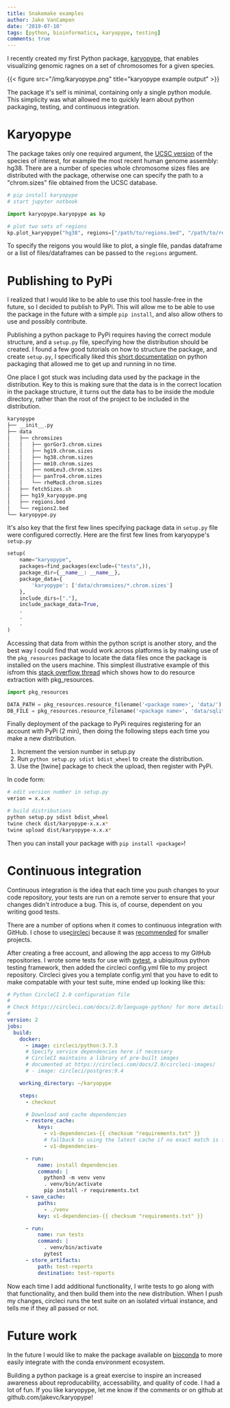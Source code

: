 ```yaml
---
title: Snakemake examples
author: Jake VanCampen
date: '2019-07-10'
tags: [python, bioinformatics, karyopype, testing]
comments: true
---
```


I recently created my first Python package, [karyopype](https://github.com/jakevc/karyopype), that enables visualizing genomic ragnes on a set of chromosomes for a given species. 

{{< figure src="/img/karyopype.png" title="karyopype example output" >}}

The package it's self is minimal, containing only a single python module. This simplicity was what allowed me to quickly learn about python packaging, testing, and continuous integration. 


# Karyopype

The package takes only one required argument, the [UCSC version](https://genome.ucsc.edu/FAQ/FAQreleases.html) of the species of interest, for example the most recent human genome assembly: hg38. There are a number of species whole chromosome sizes files are distributed with the package, otherwise one can specify the path to a "chrom.sizes" file obtained from the UCSC database.

```python
# pip install karyopype
# start jupyter notbook 

import karyopype.karyopype as kp

# plot two sets of regions
kp.plot_karyopype("hg38", regions=["/path/to/regions.bed", "/path/to/regions2.bed"])
```

To specify the reigons you would like to plot, a single file, pandas dataframe or a list of files/dataframes can be passed to the `regions` argument.


# Publishing to PyPi

I realized that I would like to be able to use this tool hassle-free in the future, so I decided to publish to PyPi. This will allow me to be able to use the package in the future with a simple `pip install`, and also allow others to use and possibly contribute. 

Publishing a python package to PyPi requires having the correct module structure, and a `setup.py` file, specifying how the distribution should be created. I found a few good tutorials on how to structure the package, and create `setup.py`, I specifically liked this [short documentation](https://python-packaging.readthedocs.io/en/latest/minimal.html) on python packaging that allowed me to get up and running in no time. 

One place I got stuck was including data used by the package in the distribution. Key to this is making sure that the data is in the correct location in the package structure, it turns out the data has to be inside the module directory, rather than the root of the project to be included in the distribution.


```bash
karyopype
├── __init__.py
├── data
│   ├── chromsizes
│   │   ├── gorGor3.chrom.sizes
│   │   ├── hg19.chrom.sizes
│   │   ├── hg38.chrom.sizes
│   │   ├── mm10.chrom.sizes
│   │   ├── nomLeu3.chrom.sizes
│   │   ├── panTro4.chrom.sizes
│   │   └── rheMac8.chrom.sizes
│   ├── fetchSizes.sh
│   ├── hg19_karyopype.png
│   ├── regions.bed
│   └── regions2.bed
└── karyopype.py

```

It's also key that the first few lines specifying package data in `setup.py` file were configured correctly. Here are the first few lines from karyopype's `setup.py`

```python
setup(
    name="karyopype",
    packages=find_packages(exclude=("tests",)),
    package_dir={__name__: __name__},
    package_data={
        'karyopype': ['data/chromsizes/*.chrom.sizes']
    },
    include_dirs=["."],
    include_package_data=True,
    .
    .
    .
)
```

Accessing that data from within the python script is another story, and the best way I could find that would work across platforms is by making use of the `pkg_resources` package to locate the data files once the package is installed on the users machine. This simplest illustrative example of this isfrom this [stack overflow thread](https://stackoverflow.com/questions/779495/python-access-data-in-package-subdirectory) which shows how to do resource extraction with pkg_resources.

```python
import pkg_resources

DATA_PATH = pkg_resources.resource_filename('<package name>', 'data/')
DB_FILE = pkg_resources.resource_filename('<package name>', 'data/sqlite.db')
```

Finally deployment of the package to PyPi requires registering for an account with PyPi (2 min), then doing the following steps each time you make a new distribution.

1. Increment the version number in setup.py
2. Run `python setup.py sdist bdist_wheel` to create the distribution. 
3. Use the [twine] package to check the upload, then register with PyPi. 

In code form:

```bash
# edit version number in setup.py
verion = x.x.x

# build distributions
python setup.py sdist bdist_wheel
twine check dist/karyopype-x.x.x*
twine upload dist/karyopype-x.x.x*
```

Then you can install your package with `pip install <package>`!

# Continuous integration

Continuous integration is the idea that each time you push changes to your code repository, your tests are run on a remote server to ensure that your changes didn't introduce a bug. This is, of course, dependent on you writing good tests. 

There are a number of options when it comes to continuous integration with GitHub. I chose to use[circleci](https://circleci.com/) because it was [recommended](https://hackernoon.com/continuous-integration-circleci-vs-travis-ci-vs-jenkins-41a1c2bd95f5) for smaller projects.  

After creating a free account, and allowing the app access to my GitHub repositories. I wrote some tests for use with [pytest](https://pytest.org/en/latest/), a ubiquitous python testing framework, then added the circleci config.yml file to my project repository. Circleci gives you a template config.yml that you have to edit to make compatable with your test suite, mine ended up looking like this:

```yml
# Python CircleCI 2.0 configuration file
#
# Check https://circleci.com/docs/2.0/language-python/ for more details
#
version: 2
jobs:
  build:
    docker:
      - image: circleci/python:3.7.3
      # Specify service dependencies here if necessary
      # CircleCI maintains a library of pre-built images
      # documented at https://circleci.com/docs/2.0/circleci-images/
      # - image: circleci/postgres:9.4

    working_directory: ~/karyopype

    steps:
      - checkout

      # Download and cache dependencies
      - restore_cache:
          keys:
            - v1-dependencies-{{ checksum "requirements.txt" }}
            # fallback to using the latest cache if no exact match is found
            - v1-dependencies-

      - run:
          name: install dependencies
          command: |
            python3 -m venv venv
            . venv/bin/activate
            pip install -r requirements.txt
      - save_cache:
          paths:
            - ./venv
          key: v1-dependencies-{{ checksum "requirements.txt" }}

      - run:
          name: run tests
          command: |
            . venv/bin/activate
            pytest 
      - store_artifacts:
          path: test-reports
          destination: test-reports
```

Now each time I add additional functionality, I write tests to go along with that functionality, and then build them into the new distribution. When I push my changes, circleci runs the test suite on an isolated virtual instance, and tells me if they all passed or not.

# Future work 

In the future I would like to make the package available on [bioconda](https://bioconda.github.io/) to more easily integrate with the conda environment ecosystem.

Building a python package is a great exercise to inspire an increased awareness about reproducability, accessability, and quality of code. I had a lot of fun. If you like karyopype, let me know if the comments or on github at github.com/jakevc/karyopype!